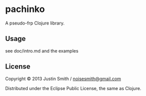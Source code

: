 # pachinko

A pseudo-frp Clojure library. 

## Usage

see doc/intro.md and the examples

## License

Copyright © 2013 Justin Smith / noisesmith@gmail.com

Distributed under the Eclipse Public License, the same as Clojure.
